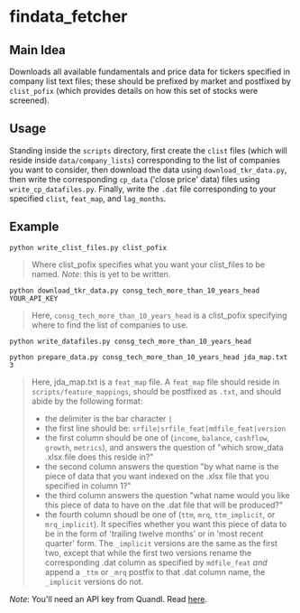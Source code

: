 # findata_fetcher

## Main Idea
Downloads all available fundamentals and price data for tickers specified in
company list text files; these should be prefixed by market and postfixed by
`clist_pofix` (which provides details on how this set of stocks were screened).

## Usage
Standing inside the `scripts` directory, first create the `clist` files (which
will reside inside `data/company_lists`) corresponding to the list of companies
you want to consider, then download the data using `download_tkr_data.py`, then
write the corresponding `cp_data` ('close price' data) files using
`write_cp_datafiles.py`. Finally, write the `.dat` file corresponding to your
specified `clist`, `feat_map`, and `lag_months`.


## Example
`python write_clist_files.py clist_pofix`
> Where clist_pofix specifies what you want your clist_files to be named.
> *Note*: this is yet to be written.

`python download_tkr_data.py consg_tech_more_than_10_years_head YOUR_API_KEY`
> Here, `consg_tech_more_than_10_years_head` is a clist_pofix specifying where
> to find the list of companies to use.

`python write_datafiles.py consg_tech_more_than_10_years_head`

`python prepare_data.py consg_tech_more_than_10_years_head jda_map.txt 3`
> Here, jda_map.txt is a `feat_map` file. A `feat_map` file should reside in
> `scripts/feature_mappings`, should be postfixed as `.txt`, and should abide by
> the following format:
>  * the delimiter is the bar character `|`
>  * the first line should be: `srfile|srfile_feat|mdfile_feat|version`
>  * the first column should be one of (`income`, `balance`, `cashflow`, `growth`,
>    `metrics`), and answers the question of "which srow_data .xlsx file does this
>    reside in?"
>  * the second column answers the question "by what name is the piece of data that
>    you want indexed on the .xlsx file that you specified in column 1?"
>  * the third column answers the question "what name would you like this piece of
>    data to have on the .dat file that will be produced?"
>  * the fourth column shoudl be one of (`ttm`, `mrq`, `ttm_implicit`, or
>    `mrq_implicit`). It specifies whether you want this piece of data to be in
>    the form of 'trailing twelve months' or in 'most recent quarter' form. The
>    `_implicit` versions are the same as the first two, except that while the
>    first two versions rename the corresponding .dat column as specified by
>    `mdfile_feat` _and_ append a `_ttm` or `_mrq` postfix to that .dat column
>    name, the `_implicit` versions do not.


*Note*: You'll need an API key from Quandl. Read [here](goo.gl/gbtxsi).
